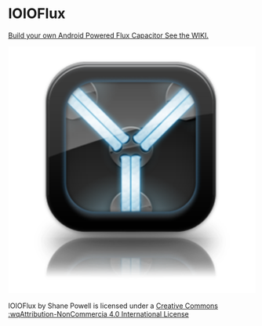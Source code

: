 # IOIOFlux #

[Build your own Android Powered Flux Capacitor See the WIKI.](https://github.com/shaneapowell/IOIOFlux/wiki)

![IOIOFlux](https://raw.githubusercontent.com/shaneapowell/IOIOFlux/master/wiki/img/web_hi_res_512.png)

IOIOFlux by Shane Powell is licensed under a [Creative Commons :wqAttribution-NonCommercia 4.0 International License](http://creativecommons.org/licenses/by-nc/4.0/)
